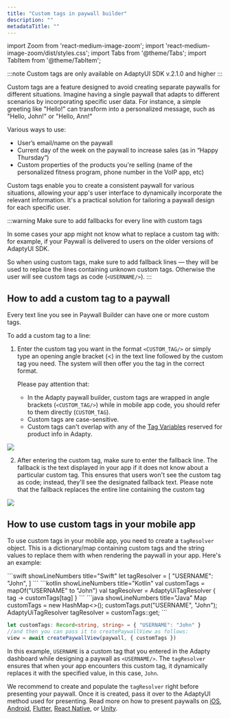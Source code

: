 ```yaml
---
title: "Custom tags in paywall builder"
description: ""
metadataTitle: ""
---
```


import Zoom from 'react-medium-image-zoom';
import 'react-medium-image-zoom/dist/styles.css';
import Tabs from '@theme/Tabs';
import TabItem from '@theme/TabItem'; 

:::note
Custom tags are only available on AdaptyUI SDK v.2.1.0 and higher
:::

Custom tags are a feature designed to avoid creating separate paywalls for different situations. Imagine having a single paywall that adapts to different scenarios by incorporating specific user data. For instance, a simple greeting like "Hello!" can transform into a personalized message, such as "Hello, John!" or "Hello, Ann!"

Various ways to use:

- User’s email/name on the paywall
- Current day of the week on the paywall to increase sales (as in “Happy Thursday“)
- Custom properties of the products you're selling (name of the personalized fitness program, phone number in the VoIP app, etc)

Custom tags enable you to create a consistent paywall for various situations, allowing your app's user interface to dynamically incorporate the relevant information. It's a practical solution for tailoring a paywall design for each specific user.

:::warning
Make sure to add fallbacks for every line with custom tags

In some cases your app might not know what to replace a custom tag with: for example, if your Paywall is delivered to users on the older versions of AdaptyUI SDK.

So when using custom tags, make sure to add fallback lines — they will be used to replace the lines containing unknown custom tags. Otherwise the user will see custom tags as code (`<USERNAME/>`).
:::

## How to add a custom tag to a paywall

Every text line you see in Paywall Builder can have one or more custom tags. 

To add a custom tag to a line:

1. Enter the custom tag you want in the format `<CUSTOM_TAG/>` or simply type an opening angle bracket (\<) in the text line followed by the custom tag you need. The system will then offer you the tag in the correct format.

   Please pay attention that:

   - In the Adapty paywall builder, custom tags are wrapped in angle brackets (`<CUSTOM_TAG/>`) while in mobile app code, you should refer to them directly (`CUSTOM_TAG`).
   - Custom tags are case-sensitive.
   - Custom tags can't overlap with any of the [Tag Variables](paywall-builder-tag-variables) reserved for product info in Adapty.


<Zoom>
  <img src={require('./img/7ec0e4f-custom_tag.webp').default}
  style={{
    border: '1px solid #727272', /* border width and color */
    width: '700px', /* image width */
    display: 'block', /* for alignment */
    margin: '0 auto' /* center alignment */
  }}
/>
</Zoom>


2. After entering the custom tag, make sure to enter the fallback line. The fallback is the text displayed in your app if it does not know about a particular custom tag. This ensures that users won't see the custom tag as code; instead, they'll see the designated fallback text. Please note that the fallback replaces the entire line containing the custom tag

   

<Zoom>
  <img src={require('./img/36b8480-fallback_for_custom_tag.webp').default}
  style={{
    border: '1px solid #727272', /* border width and color */
    width: '700px', /* image width */
    display: 'block', /* for alignment */
    margin: '0 auto' /* center alignment */
  }}
/>
</Zoom>




## How to use custom tags in your mobile app

To use custom tags in your mobile app, you need to create a `tagResolver` object. This is a dictionary/map containing custom tags and the string values to replace them with when rendering the paywall in your app. Here's an example:

<Tabs>
<TabItem value="Swift" label="Swift" default>
```swift showLineNumbers title="Swift"
let tagResolver = [
    "USERNAME": "John",
]                           
```
</TabItem>
<TabItem value="kotlin" label="Kotlin" default>
```kotlin showLineNumbers title="Kotlin"
val customTags = mapOf("USERNAME" to "John")
val tagResolver = AdaptyUiTagResolver { tag -> customTags[tag] }
```
</TabItem>
<TabItem value="java" label="Java" default>
```java showLineNumbers title="Java"
Map<String, String> customTags = new HashMap<>();
customTags.put("USERNAME", "John");
AdaptyUiTagResolver tagResolver = customTags::get;
```
</TabItem>

<TabItem value="rn" label="React Native" default>

```typescript showLineNumbers
let customTags: Record<string, string> = { "USERNAME": "John" }
//and then you can pass it to createPaywallView as follows:
view = await createPaywallView(paywall, { customTags })
```

</TabItem>

</Tabs>




In this example, `USERNAME` is a custom tag that you entered in the Adapty dashboard while designing a paywall as `<USERNAME/>`. The `tagResolver` ensures that when your app encounters this custom tag, it dynamically replaces it with the specified value, in this case, `John`.

We recommend to create and populate the `tagResolver` right before presenting your paywall. Once it is created, pass it over to the AdaptyUI method used for presenting. Read more on how to present paywalls on [iOS](ios-present-paywalls),  [Android](android-present-paywalls), [Flutter](flutter-present-paywalls), [React Native](react-native-present-paywalls), or [Unity](unity-present-paywalls).